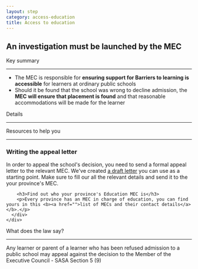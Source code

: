 ```yaml
---
layout: step
category: access-education
title: Access to education
---
```

<h2 class="step-title">
  <i class="fa fa-fw fa-question-circle" aria-hidden="true"></i> An investigation must be launched by the MEC
</h2>

<div class="row flex">
  <div class="col-md-6">
    <div class="summary">
      <div class="header"><i class="fa fa-fw fa-exclamation-circle" aria-hidden="true"></i> Key summary</div>
      <hr>
      <ul class="fa-ul">
        <li><i class="fa-li fa fa-gavel"></i>The MEC is responsible for <b>ensuring support for Barriers to learning is accessible</b> for learners at ordinary public schools</li>
        <li><i class="fa-li fa fa-university"></i>Should it be found that the school was wrong to decline admission, the <b>MEC will ensure that placement is found</b> and that reasonable accommodations will be made for the learner</li>
      </ul>
    </div>
  </div>
  <div class="col-md-6">
    <div class="intro">
      <div class="header"><i class="fa fa-fw fa-info-circle" aria-hidden="true"></i> Details</div>
      <hr>
    </div>
  </div>
</div>

<div class="row">
  <div class="col-md-6">
    <div class="resources">
      <div class="header">
        <i class="fa fa-fw fa-wrench" aria-hidden="true"></i> Resources to help you
      </div>
      <hr>
      <div class="body">
        <h3>Writing the appeal letter</h3>
        <p>In order to appeal the school's decision, you need to send a formal appeal letter to the relevant MEC. We've created <a href="">a draft letter</a> you can use as a starting point. Make sure to fill our all the relevant details and send it to the your province's MEC.</p>

        <h3>Find out who your province's Education MEC is</h3>
        <p>Every province has an MEC in charge of education, you can find yours in this <b><a href="">list of MECs and their contact details</a></b>.</p>
      </div>
    </div>
  </div>
  <div class="col-md-6">
    <div class="legal-info">
      <div class="header">
        <i class="fa fa-fw fa-gavel" aria-hidden="true"></i> What does the law say?
      </div>
      <hr>
      <div class="body">
        <p>Any learner or parent of a learner who has been refused admission to a public school may appeal against the decision to the Member of the Executive Council - SASA Section 5 (9)</p>
      </div>
    </div>
  </div>
</div>